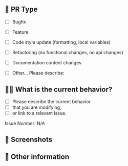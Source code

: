 ## 🚀 PR Type

- [ ] Bugfix
- [ ] Feature
- [ ] Code style update (formatting, local variables)
- [ ] Refactoring (no functional changes, no api changes)
- [ ] Documentation content changes
- [ ] Other... Please describe:


## 🤹‍♀️ What is the current behavior?

- [ ] Please describe the current behavior
- [ ] that you are modifying,
- [ ] or link to a relevant issue.

Issue Number: N/A

## 📸 Screenshots

## 💬 Other information
